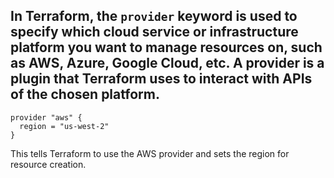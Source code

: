 ## In Terraform, the `provider` keyword is used to specify which cloud service or infrastructure platform you want to manage resources on, such as AWS, Azure, Google Cloud, etc. A provider is a plugin that Terraform uses to interact with APIs of the chosen platform.

    provider "aws" {
      region = "us-west-2"
    }


This tells Terraform to use the AWS provider and sets the region for resource creation.
